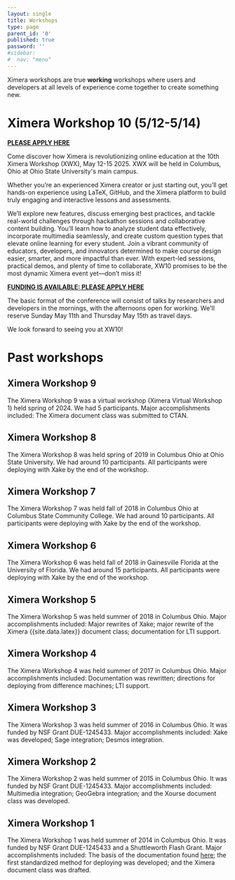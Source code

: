 ```yaml
---
layout: single
title: Workshops
type: page
parent_id: '0'
published: true
password: ''
#sidebar:
#  nav: "menu"
---
```


Ximera workshops are true **working** workshops where users and
developers at all levels of experience come together to create
something new.


# Ximera Workshop 10 (5/12-5/14)

**[PLEASE APPLY HERE](https://go.osu.edu/xwx)**

Come discover how Ximera is revolutionizing online education at the 10th Ximera Workshop (XWX), May 12-15 2025. XWX will be held in Columbus, Ohio at Ohio State University's main campus. 


Whether you’re an experienced Ximera creator or just starting out, you’ll get hands-on experience using LaTeX, GitHub, and the Ximera platform to build truly engaging and interactive lessons and assessments.
 
 
We’ll explore new features, discuss emerging best practices, and tackle real-world challenges through hackathon sessions and collaborative content building. You’ll learn how to analyze student data effectively, incorporate multimedia seamlessly, and create custom question types that elevate online learning for every student. Join a vibrant community of educators, developers, and innovators determined to make course design easier, smarter, and more impactful than ever. With expert-led sessions, practical demos, and plenty of time to collaborate, XW10 promises to be the most dynamic Ximera event yet—don’t miss it!

**[FUNDING IS AVAILABLE:  PLEASE APPLY HERE](https://go.osu.edu/xwx)**

The basic format of the conference will consist of talks by researchers and developers in the mornings, with the afternoons open for working. We'll reserve Sunday May 11th and Thursday May 15th as travel days. 


 We look forward to seeing you at XW10!

# Past workshops


## Ximera Workshop 9



The Ximera Workshop 9 was a virtual workshop (Ximera Virtual Workshop 1) held spring of 2024. We had 5 participants.  Major
accomplishments included: The Ximera document class was submitted to CTAN.








## Ximera Workshop 8



The Ximera Workshop 8 was held spring of 2019 in Columbus Ohio at Ohio State University. We had around 10 participants. All participants were deploying with Xake
by the end of the workshop.



## Ximera Workshop 7



The Ximera Workshop 7 was held fall of 2018 in Columbus Ohio at Columbus State Community College. We had around 10 participants. All participants were deploying with Xake
by the end of the workshop.


## Ximera Workshop 6


The Ximera Workshop 6 was held fall of 2018 in Gainesville Florida at the University of Florida. We had around 15 participants. All participants were deploying with Xake
by the end of the workshop.


## Ximera Workshop 5

The Ximera Workshop 5 was held summer of 2018 in Columbus Ohio.  Major
accomplishments included: Major rewrites of Xake; major rewrite of the Ximera {{site.data.latex}} document class; documentation for LTI support.





## Ximera Workshop 4


The Ximera Workshop 4 was held summer of 2017 in Columbus Ohio.  Major
accomplishments included: Documentation was rewritten; directions for
deploying from difference machines; LTI support. 




## Ximera Workshop 3

The Ximera Workshop 3 was held summer of 2016 in Columbus Ohio.  It
was funded by NSF Grant DUE-1245433. Major accomplishments included:
Xake was developed; Sage integration; Desmos integration.

## Ximera Workshop 2

The Ximera Workshop 2 was held summer of 2015 in Columbus Ohio.  It
was funded by NSF Grant DUE-1245433. Major accomplishments included:
Multimedia integration; GeoGebra integration; and the Xourse document
class was developed.

## Ximera Workshop 1

The Ximera Workshop 1 was held summer of 2014 in Columbus Ohio.  It
was funded by NSF Grant DUE-1245433 and a Shuttleworth Flash Grant.
Major accomplishments included: The basis of the documentation found
[here](https://ximera.osu.edu/introduction/gettingStarted); the first
standardized method for deploying was developed; and the Ximera
document class was drafted.
